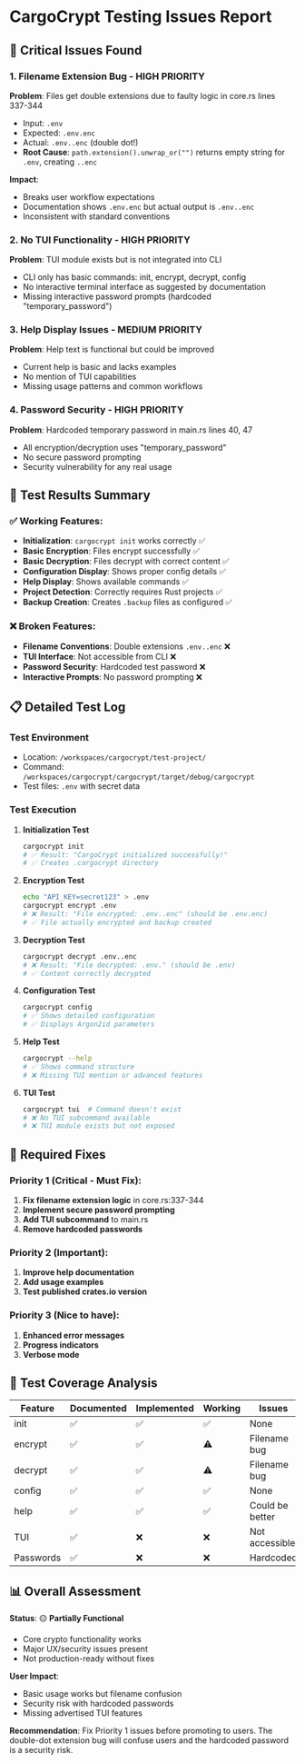 # CargoCrypt Testing Issues Report

## 🚨 Critical Issues Found

### 1. **Filename Extension Bug** - HIGH PRIORITY
**Problem**: Files get double extensions due to faulty logic in core.rs lines 337-344
- Input: `.env` 
- Expected: `.env.enc`
- Actual: `.env..enc` (double dot!)
- **Root Cause**: `path.extension().unwrap_or("")` returns empty string for `.env`, creating `..enc`

**Impact**: 
- Breaks user workflow expectations
- Documentation shows `.env.enc` but actual output is `.env..enc`
- Inconsistent with standard conventions

### 2. **No TUI Functionality** - HIGH PRIORITY
**Problem**: TUI module exists but is not integrated into CLI
- CLI only has basic commands: init, encrypt, decrypt, config
- No interactive terminal interface as suggested by documentation
- Missing interactive password prompts (hardcoded "temporary_password")

### 3. **Help Display Issues** - MEDIUM PRIORITY
**Problem**: Help text is functional but could be improved
- Current help is basic and lacks examples
- No mention of TUI capabilities
- Missing usage patterns and common workflows

### 4. **Password Security** - HIGH PRIORITY
**Problem**: Hardcoded temporary password in main.rs lines 40, 47
- All encryption/decryption uses "temporary_password"
- No secure password prompting
- Security vulnerability for any real usage

## 🧪 Test Results Summary

### ✅ Working Features:
- **Initialization**: `cargocrypt init` works correctly ✅
- **Basic Encryption**: Files encrypt successfully ✅  
- **Basic Decryption**: Files decrypt with correct content ✅
- **Configuration Display**: Shows proper config details ✅
- **Help Display**: Shows available commands ✅
- **Project Detection**: Correctly requires Rust projects ✅
- **Backup Creation**: Creates `.backup` files as configured ✅

### ❌ Broken Features:
- **Filename Conventions**: Double extensions `.env..enc` ❌
- **TUI Interface**: Not accessible from CLI ❌
- **Password Security**: Hardcoded test password ❌
- **Interactive Prompts**: No password prompting ❌

## 📋 Detailed Test Log

### Test Environment
- Location: `/workspaces/cargocrypt/test-project/`
- Command: `/workspaces/cargocrypt/cargocrypt/target/debug/cargocrypt`
- Test files: `.env` with secret data

### Test Execution

1. **Initialization Test**
   ```bash
   cargocrypt init
   # ✅ Result: "CargoCrypt initialized successfully!"
   # ✅ Creates .cargocrypt directory
   ```

2. **Encryption Test**
   ```bash
   echo "API_KEY=secret123" > .env
   cargocrypt encrypt .env
   # ❌ Result: "File encrypted: .env..enc" (should be .env.enc)
   # ✅ File actually encrypted and backup created
   ```

3. **Decryption Test**
   ```bash
   cargocrypt decrypt .env..enc
   # ❌ Result: "File decrypted: .env." (should be .env)
   # ✅ Content correctly decrypted
   ```

4. **Configuration Test**
   ```bash
   cargocrypt config
   # ✅ Shows detailed configuration
   # ✅ Displays Argon2id parameters
   ```

5. **Help Test**
   ```bash
   cargocrypt --help
   # ✅ Shows command structure
   # ❌ Missing TUI mention or advanced features
   ```

6. **TUI Test**
   ```bash
   cargocrypt tui  # Command doesn't exist
   # ❌ No TUI subcommand available
   # ❌ TUI module exists but not exposed
   ```

## 🔧 Required Fixes

### Priority 1 (Critical - Must Fix):
1. **Fix filename extension logic** in core.rs:337-344
2. **Implement secure password prompting** 
3. **Add TUI subcommand** to main.rs
4. **Remove hardcoded passwords**

### Priority 2 (Important):
1. **Improve help documentation**
2. **Add usage examples** 
3. **Test published crates.io version**

### Priority 3 (Nice to have):
1. **Enhanced error messages**
2. **Progress indicators**
3. **Verbose mode**

## 🎯 Test Coverage Analysis

| Feature | Documented | Implemented | Working | Issues |
|---------|------------|-------------|---------|---------|
| init | ✅ | ✅ | ✅ | None |
| encrypt | ✅ | ✅ | ⚠️ | Filename bug |
| decrypt | ✅ | ✅ | ⚠️ | Filename bug |
| config | ✅ | ✅ | ✅ | None |
| help | ✅ | ✅ | ✅ | Could be better |
| TUI | ✅ | ❌ | ❌ | Not accessible |
| Passwords | ✅ | ❌ | ❌ | Hardcoded |

## 📊 Overall Assessment

**Status**: 🟡 **Partially Functional** 
- Core crypto functionality works
- Major UX/security issues present
- Not production-ready without fixes

**User Impact**: 
- Basic usage works but filename confusion
- Security risk with hardcoded passwords
- Missing advertised TUI features

**Recommendation**: 
Fix Priority 1 issues before promoting to users. The double-dot extension bug will confuse users and the hardcoded password is a security risk.